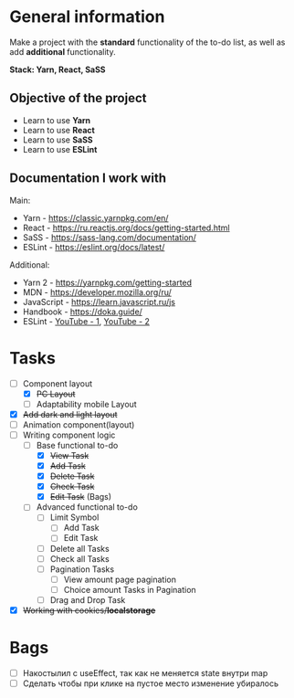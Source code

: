 # General information

Make a project with the **standard** functionality of the to-do list, as well as add **additional** functionality.

**Stack: Yarn, React, SaSS**

## Objective of the project

- Learn to use **Yarn**
- Learn to use **React**
- Learn to use **SaSS**
- Learn to use **ESLint**

## Documentation I work with

Main:

- Yarn - https://classic.yarnpkg.com/en/
- React - https://ru.reactjs.org/docs/getting-started.html
- SaSS - https://sass-lang.com/documentation/
- ESLint - https://eslint.org/docs/latest/

Additional:

- Yarn 2 - https://yarnpkg.com/getting-started
- MDN - https://developer.mozilla.org/ru/
- JavaScript - https://learn.javascript.ru/js
- Handbook - https://doka.guide/
- ESLint - [YouTube - 1](https://www.youtube.com/watch?v=RXaltL8yIlc), [YouTube - 2](https://www.youtube.com/watch?v=ZXW6Jn6or1w)

# Tasks

- [ ] Component layout
  - [x] ~~PC Layout~~
  - [ ] Adaptability mobile Layout
- [x] ~~Add dark and light layout~~
- [ ] Animation component(layout)
- [ ] Writing component logic
  - [ ] Base functional to-do
    - [x] ~~View Task~~
    - [x] ~~Add Task~~
    - [x] ~~Delete Task~~
    - [x] ~~Check Task~~
    - [x] ~~Edit Task~~ (Bags)
  - [ ] Advanced functional to-do
    - [ ] Limit Symbol
      - [ ] Add Task
      - [ ] Edit Task
    - [ ] Delete all Tasks
    - [ ] Check all Tasks
    - [ ] Pagination Tasks
      - [ ] View amount page pagination
      - [ ] Choice amount Tasks in Pagination
    - [ ] Drag and Drop Task
- [x] ~~Working with cookies/**localstorage**~~

# Bags

- [ ] Накостылил с useEffect, так как не меняется state внутри map
- [ ] Сделать чтобы при клике на пустое место изменение убиралось
